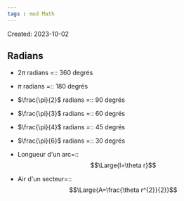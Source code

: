 ```yaml
---
tags : mod Math
---
```

Created: 2023-10-02

## Radians
- $2\pi$ radians =:: 360 degrés
- $\pi$ radians =:: 180 degrés
- $\frac{\pi}{2}$ radians =:: 90 degrés
- $\frac{\pi}{3}$ radians =:: 60 degrés
- $\frac{\pi}{4}$ radians =:: 45 degrés
- $\frac{\pi}{6}$ radians =:: 30 degrés

- Longueur d'un arc=::$$\Large{l=\theta r}$$
- Air d'un secteur=::$$\Large{A=\frac{\theta r^{2}}{2}}$$